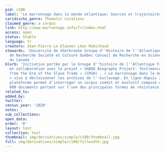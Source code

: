 ```yaml
---
pid: c100
label: 'Le marronnage dans le monde atlantique: Sources et trajectoires de vie'
caridischo_genre: Thematic Curations
claimed_genre: a corpus
link: http://www.marronnage.info/fr/index.html
access: open
status: Stable
language: fr
creators: Jean-Pierre Le Glaunec Léon Robichaud
stewards: 'Université de Sherbrooke Groupe d''Histoire de l''Atlantique Français Fonds
  de Recherche Société et Culture Québec Conseil de Recherche en Sciences Humaines
  du Canada '
blurb: 'Initiative portée par le Groupe d''histoire de l''Atlantique Français (FRQSC)
  en collaboration avec le projet « SHADD Biography Project: Testimonies of West Africans
  from the Era of the Slave Trade » (CRSH) , « Le marronnage dans le monde atlantique
  » vise à décloisonner les archives de l''esclavage. En ligne depuis 2009, cette
  plateforme permet d’interroger un corpus inédit et évolutif composé de plus de 20
  000 documents portant sur l’une des principales formes de résistance à l’esclavage.'
related_to:
added_by:
twitter:
census_year: '2020'
notes:
sub_collections:
open_data:
order: '0'
layout: test
collection: test
thumbnail: img/derivatives/simple/c100/thumbnail.jpg
full: img/derivatives/simple/c100/fullwidth.jpg
---
```

